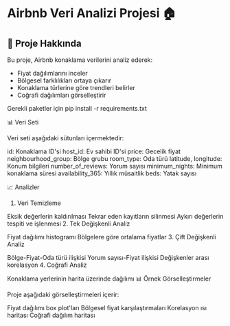 # Airbnb Veri Analizi Projesi 🏠

## 🎯 Proje Hakkında

Bu proje, Airbnb konaklama verilerini analiz ederek:
- Fiyat dağılımlarını inceler
- Bölgesel farklılıkları ortaya çıkarır
- Konaklama türlerine göre trendleri belirler
- Coğrafi dağılımları görselleştirir

Gerekli paketler için
pip install -r requirements.txt

📊 Veri Seti

Veri seti aşağıdaki sütunları içermektedir:

id: Konaklama ID'si
host_id: Ev sahibi ID'si
price: Gecelik fiyat
neighbourhood_group: Bölge grubu
room_type: Oda türü
latitude, longitude: Konum bilgileri
number_of_reviews: Yorum sayısı
minimum_nights: Minimum konaklama süresi
availability_365: Yıllık müsaitlik
beds: Yatak sayısı


📈 Analizler

1. Veri Temizleme

Eksik değerlerin kaldırılması
Tekrar eden kayıtların silinmesi
Aykırı değerlerin tespiti ve işlenmesi
2. Tek Değişkenli Analiz

Fiyat dağılımı histogramı
Bölgelere göre ortalama fiyatlar
3. Çift Değişkenli Analiz

Bölge-Fiyat-Oda türü ilişkisi
Yorum sayısı-Fiyat ilişkisi
Değişkenler arası korelasyon
4. Coğrafi Analiz

Konaklama yerlerinin harita üzerinde dağılımı
📊 Örnek Görselleştirmeler

Proje aşağıdaki görselleştirmeleri içerir:

Fiyat dağılımı box plot'ları
Bölgesel fiyat karşılaştırmaları
Korelasyon ısı haritası
Coğrafi dağılım haritası
